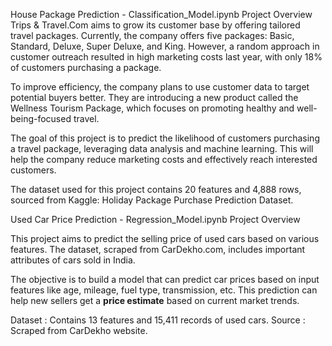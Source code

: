 House Package Prediction - Classification_Model.ipynb
Project Overview
Trips & Travel.Com aims to grow its customer base by offering tailored travel packages. Currently, the company offers five packages: Basic, Standard, Deluxe, Super Deluxe, and King. However, a random approach in customer outreach resulted in high marketing costs last year, with only 18% of customers purchasing a package.

To improve efficiency, the company plans to use customer data to target potential buyers better. They are introducing a new product called the Wellness Tourism Package, which focuses on promoting healthy and well-being-focused travel.

The goal of this project is to predict the likelihood of customers purchasing a travel package, leveraging data analysis and machine learning. This will help the company reduce marketing costs and effectively reach interested customers.

The dataset used for this project contains 20 features and 4,888 rows, sourced from Kaggle: Holiday Package Purchase Prediction Dataset.

Used Car Price Prediction - Regression_Model.ipynb
Project Overview

This project aims to predict the selling price of used cars based on various features. The dataset, scraped from CarDekho.com, includes important attributes of cars sold in India.

The objective is to build a model that can predict car prices based on input features like age, mileage, fuel type, transmission, etc. This prediction can help new sellers get a **price estimate** based on current market trends.

Dataset : Contains 13 features and 15,411 records of used cars.
Source :  Scraped from CarDekho website.
